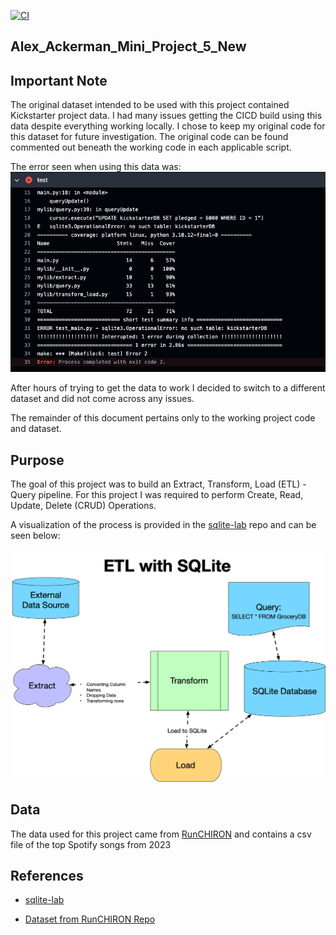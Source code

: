 [![CI](https://github.com/nogibjj/Alex_Ackerman_Mini_Project_5_New/actions/workflows/cicd.yml/badge.svg)](https://github.com/nogibjj/Alex_Ackerman_Mini_Project_5_New/actions/workflows/cicd.yml)

## Alex_Ackerman_Mini_Project_5_New

## Important Note

The original dataset intended to be used with this project contained Kickstarter project data. I had many issues getting the CICD build using this data despite everything working locally. I chose to keep my original code for this dataset for future investigation. The original code can be found commented out beneath the working code in each applicable script.

The error seen when using this data was:
![alt text](Kickstarter_Build_Error.png)

After hours of trying to get the data to work I decided to switch to a different dataset and did not come across any issues. 

The remainder of this document pertains only to the working project code and dataset. 

## Purpose

The goal of this project was to build an Extract, Transform, Load (ETL) - Query pipeline. For this project I was required to perform Create, Read, Update, Delete (CRUD) Operations.

A visualization of the process is provided in the [sqlite-lab](https://github.com/nogibjj/sqlite-lab/tree/main) repo and can be seen below:

![Visulaization provided by sqlite-lab](ETL_w_SQLite.png)

## Data

The data used for this project came from [RunCHIRON](https://github.com/RunCHIRON/dataset) and contains a csv file of the top Spotify songs from 2023

## References

- [sqlite-lab](https://github.com/nogibjj/sqlite-lab/tree/main)

- [Dataset from RunCHIRON Repo](https://github.com/RunCHIRON/dataset)